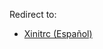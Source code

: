 Redirect to:

*   [Xinitrc (Español)](/index.php?title=Xinitrc_(Espa%C3%B1ol)&redirect=no "Xinitrc (Español)")
